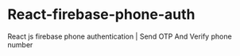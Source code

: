 # React-firebase-phone-auth
React js firebase phone authentication | Send OTP And Verify phone number

